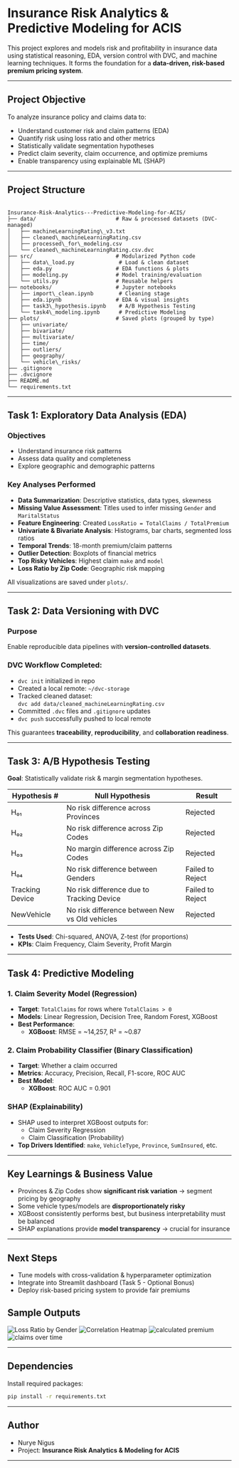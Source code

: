 #  Insurance Risk Analytics & Predictive Modeling for ACIS

This project explores and models risk and profitability in insurance data using statistical reasoning, EDA, version control with DVC, and machine learning techniques. It forms the foundation for a **data-driven, risk-based premium pricing system**.

---

##  Project Objective

To analyze insurance policy and claims data to:
- Understand customer risk and claim patterns (EDA)
- Quantify risk using loss ratio and other metrics
- Statistically validate segmentation hypotheses
- Predict claim severity, claim occurrence, and optimize premiums
- Enable transparency using explainable ML (SHAP)

---

##  Project Structure

```

Insurance-Risk-Analytics---Predictive-Modeling-for-ACIS/
├── data/                         # Raw & processed datasets (DVC-managed)
│   ├── machineLearningRating\_v3.txt
│   ├── cleaned\_machineLearningRating.csv
│   ├── processed\_for\_modeling.csv
│   └── cleaned\_machineLearningRating.csv.dvc
├── src/                          # Modularized Python code
│   ├── data\_load.py              # Load & clean dataset
│   ├── eda.py                    # EDA functions & plots
│   ├── modeling.py               # Model training/evaluation
│   └── utils.py                  # Reusable helpers
├── notebooks/                    # Jupyter notebooks
│   ├── import\_clean.ipynb        # Cleaning stage
│   ├── eda.ipynb                 # EDA & visual insights
│   ├── task3\_hypothesis.ipynb    # A/B Hypothesis Testing
│   └── task4\_modeling.ipynb      # Predictive Modeling
├── plots/                        # Saved plots (grouped by type)
│   ├── univariate/
│   ├── bivariate/
│   ├── multivariate/
│   ├── time/
│   ├── outliers/
│   ├── geography/
│   └── vehicle\_risks/
├── .gitignore
├── .dvcignore
├── README.md
└── requirements.txt

````

---

##  Task 1: Exploratory Data Analysis (EDA)

### Objectives
- Understand insurance risk patterns
- Assess data quality and completeness
- Explore geographic and demographic patterns

### Key Analyses Performed
- **Data Summarization**: Descriptive statistics, data types, skewness
- **Missing Value Assessment**: Titles used to infer missing `Gender` and `MaritalStatus`
- **Feature Engineering**: Created `LossRatio = TotalClaims / TotalPremium`
- **Univariate & Bivariate Analysis**: Histograms, bar charts, segmented loss ratios
- **Temporal Trends**: 18-month premium/claim patterns
- **Outlier Detection**: Boxplots of financial metrics
- **Top Risky Vehicles**: Highest claim `make` and `model`
- **Loss Ratio by Zip Code**: Geographic risk mapping

All visualizations are saved under `plots/`.

---

##  Task 2: Data Versioning with DVC

### Purpose
Enable reproducible data pipelines with **version-controlled datasets**.

### DVC Workflow Completed:
- `dvc init` initialized in repo
- Created a local remote: `~/dvc-storage`
- Tracked cleaned dataset:  
  `dvc add data/cleaned_machineLearningRating.csv`
- Committed `.dvc` files and `.gitignore` updates
- `dvc push` successfully pushed to local remote

 This guarantees **traceability**, **reproducibility**, and **collaboration readiness**.

---

##  Task 3: A/B Hypothesis Testing

**Goal**: Statistically validate risk & margin segmentation hypotheses.

| Hypothesis # | Null Hypothesis                                                             | Result              |
|--------------|-----------------------------------------------------------------------------|---------------------|
| H₀₁          | No risk difference across Provinces                                        |  Rejected          |
| H₀₂          | No risk difference across Zip Codes                                        |  Rejected          |
| H₀₃          | No margin difference across Zip Codes                                      |  Rejected          |
| H₀₄          | No risk difference between Genders                                         |  Failed to Reject  |
| Tracking Device | No risk difference due to Tracking Device                              |  Failed to Reject  |
| NewVehicle     | No risk difference between New vs Old vehicles                          |  Rejected          |

- **Tests Used**: Chi-squared, ANOVA, Z-test (for proportions)
- **KPIs**: Claim Frequency, Claim Severity, Profit Margin

---

##  Task 4: Predictive Modeling

###  1. Claim Severity Model (Regression)
- **Target**: `TotalClaims` for rows where `TotalClaims > 0`
- **Models**: Linear Regression, Decision Tree, Random Forest, XGBoost
- **Best Performance**:  
  - **XGBoost**: RMSE = ~14,257, R² = ~0.87

### 2. Claim Probability Classifier (Binary Classification)
- **Target**: Whether a claim occurred
- **Metrics**: Accuracy, Precision, Recall, F1-score, ROC AUC
- **Best Model**:  
  - **XGBoost**: ROC AUC = 0.901

### SHAP (Explainability)
- SHAP used to interpret XGBoost outputs for:
  - Claim Severity Regression
  - Claim Classification (Probability)
- **Top Drivers Identified**: `make`, `VehicleType`, `Province`, `SumInsured`, etc.

---

## Key Learnings & Business Value

- Provinces & Zip Codes show **significant risk variation** → segment pricing by geography
- Some vehicle types/models are **disproportionately risky**
- XGBoost consistently performs best, but business interpretability must be balanced
- SHAP explanations provide **model transparency** → crucial for insurance

---

##  Next Steps

- Tune models with cross-validation & hyperparameter optimization
- Integrate into Streamlit dashboard (Task 5 - Optional Bonus)
- Deploy risk-based pricing system to provide fair premiums


##  Sample Outputs


![Loss Ratio by Gender](notebooks/plots/bivariate/loss_ratio_by_Gender.png)
![Correlation Heatmap](notebooks/plots/multivariate/correlation_heatmap.png)
![calculated premium](notebooks/plots/univariate/CalculatedPremiumPerTerm_hist.png)
![claims over time](notebooks/plots/time/claims_vs_premiums_over_time.png)


---

##  Dependencies

Install required packages:
```bash
pip install -r requirements.txt
````

---

##  Author

* Nurye Nigus
* Project: **Insurance Risk Analytics & Modeling for ACIS**

---

```



